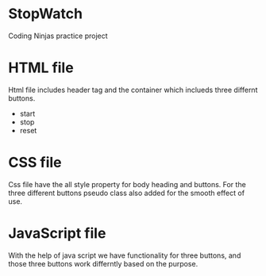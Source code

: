 # StopWatch
Coding Ninjas practice project


# HTML file
Html file includes header tag and the container which inclueds three differnt buttons.
* start
* stop 
* reset

# CSS file
Css file have the all style property for body heading and buttons.
For the three different buttons pseudo class also added for the smooth effect of use.

# JavaScript file
With the help of java script we have functionality for three buttons, and those three buttons work differntly based on the purpose.
